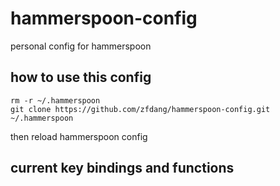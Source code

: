# hammerspoon-config
personal config for hammerspoon


## how to use this config

```
rm -r ~/.hammerspoon
git clone https://github.com/zfdang/hammerspoon-config.git ~/.hammerspoon
```

then reload hammerspoon config

## current key bindings and functions

